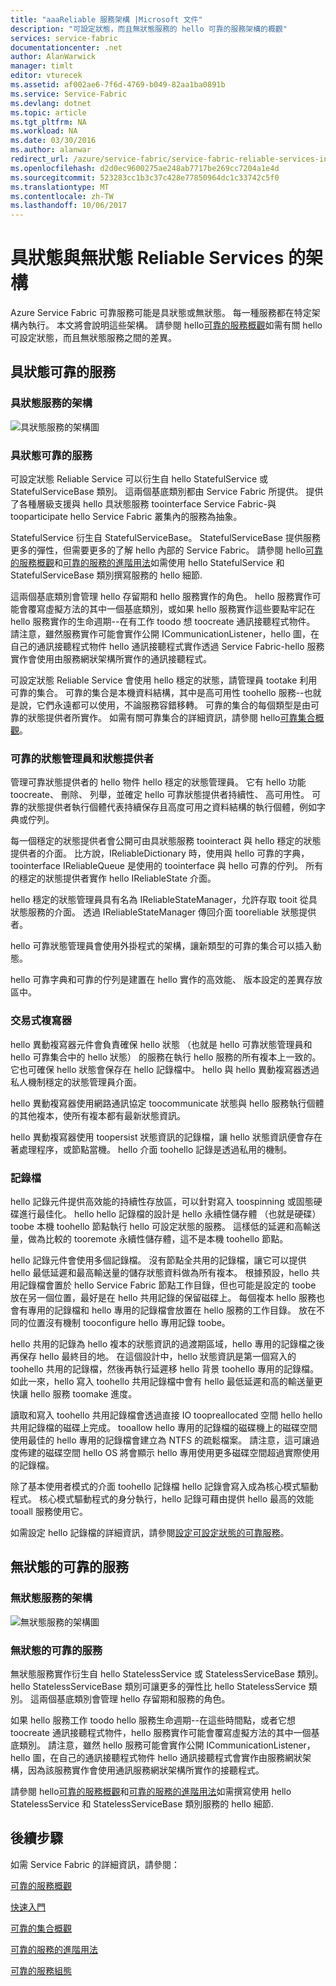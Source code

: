 ```yaml
---
title: "aaaReliable 服務架構 |Microsoft 文件"
description: "可設定狀態，而且無狀態服務的 hello 可靠的服務架構的概觀"
services: service-fabric
documentationcenter: .net
author: AlanWarwick
manager: timlt
editor: vturecek
ms.assetid: af002ae6-7f6d-4769-b049-82aa1ba0891b
ms.service: Service-Fabric
ms.devlang: dotnet
ms.topic: article
ms.tgt_pltfrm: NA
ms.workload: NA
ms.date: 03/30/2016
ms.author: alanwar
redirect_url: /azure/service-fabric/service-fabric-reliable-services-introduction
ms.openlocfilehash: d2d0ec9600275ae248ab7717be269cc7204a1e4d
ms.sourcegitcommit: 523283cc1b3c37c428e77850964dc1c33742c5f0
ms.translationtype: MT
ms.contentlocale: zh-TW
ms.lasthandoff: 10/06/2017
---
```

# <a name="architecture-for-stateful-and-stateless-reliable-services"></a>具狀態與無狀態 Reliable Services 的架構
Azure Service Fabric 可靠服務可能是具狀態或無狀態。 每一種服務都在特定架構內執行。 本文將會說明這些架構。
請參閱 hello[可靠的服務概觀](service-fabric-reliable-services-introduction.md)如需有關 hello 可設定狀態，而且無狀態服務之間的差異。

## <a name="stateful-reliable-services"></a>具狀態可靠的服務
### <a name="architecture-of-a-stateful-service"></a>具狀態服務的架構
![具狀態服務的架構圖](./media/service-fabric-reliable-services-platform-architecture/reliable-stateful-service-architecture.png)

### <a name="stateful-reliable-service"></a>具狀態可靠的服務
可設定狀態 Reliable Service 可以衍生自 hello StatefulService 或 StatefulServiceBase 類別。 這兩個基底類別都由 Service Fabric 所提供。 提供了各種層級支援與 hello 具狀態服務 toointerface Service Fabric-與 tooparticipate hello Service Fabric 叢集內的服務為抽象。

StatefulService 衍生自 StatefulServiceBase。 StatefulServiceBase 提供服務更多的彈性，但需要更多的了解 hello 內部的 Service Fabric。
請參閱 hello[可靠的服務概觀](service-fabric-reliable-services-introduction.md)和[可靠的服務的進階用法](service-fabric-reliable-services-advanced-usage.md)如需使用 hello StatefulService 和 StatefulServiceBase 類別撰寫服務的 hello 細節.

這兩個基底類別會管理 hello 存留期和 hello 服務實作的角色。 hello 服務實作可能會覆寫虛擬方法的其中一個基底類別，或如果 hello 服務實作這些要點牢記在 hello 服務實作的生命週期--在有工作 toodo 想 toocreate 通訊接聽程式物件。 請注意，雖然服務實作可能會實作公開 ICommunicationListener，hello 圖，在自己的通訊接聽程式物件 hello 通訊接聽程式實作透過 Service Fabric-hello 服務實作會使用由服務網狀架構所實作的通訊接聽程式。

可設定狀態 Reliable Service 會使用 hello 穩定的狀態，請管理員 tootake 利用可靠的集合。 可靠的集合是本機資料結構，其中是高可用性 toohello 服務--也就是說，它們永遠都可以使用，不論服務容錯移轉。 可靠的集合的每個類型是由可靠的狀態提供者所實作。
如需有關可靠集合的詳細資訊，請參閱 hello[可靠集合概觀](service-fabric-reliable-services-reliable-collections.md)。

### <a name="reliable-state-manager-and-state-providers"></a>可靠的狀態管理員和狀態提供者
管理可靠狀態提供者的 hello 物件 hello 穩定的狀態管理員。 它有 hello 功能 toocreate、 刪除、 列舉，並確定 hello 可靠狀態提供者持續性、 高可用性。 可靠的狀態提供者執行個體代表持續保存且高度可用之資料結構的執行個體，例如字典或佇列。

每一個穩定的狀態提供者會公開可由具狀態服務 toointeract 與 hello 穩定的狀態提供者的介面。 比方說，IReliableDictionary 時，使用與 hello 可靠的字典，toointerface IReliableQueue 是使用的 toointerface 與 hello 可靠的佇列。 所有的穩定的狀態提供者實作 hello IReliableState 介面。

hello 穩定的狀態管理員具有名為 IReliableStateManager，允許存取 tooit 從具狀態服務的介面。 透過 IReliableStateManager 傳回介面 tooreliable 狀態提供者。

hello 可靠狀態管理員會使用外掛程式的架構，讓新類型的可靠的集合可以插入動態。

hello 可靠字典和可靠的佇列是建置在 hello 實作的高效能、 版本設定的差異存放區中。

### <a name="transactional-replicator"></a>交易式複寫器
hello 異動複寫器元件會負責確保 hello 狀態 （也就是 hello 可靠狀態管理員和 hello 可靠集合中的 hello 狀態） 的服務在執行 hello 服務的所有複本上一致的。 它也可確保 hello 狀態會保存在 hello 記錄檔中。 hello 與 hello 異動複寫器透過私人機制穩定的狀態管理員介面。

hello 異動複寫器使用網路通訊協定 toocommunicate 狀態與 hello 服務執行個體的其他複本，使所有複本都有最新狀態資訊。

hello 異動複寫器使用 toopersist 狀態資訊的記錄檔，讓 hello 狀態資訊便會存在著處理程序，或節點當機。 hello 介面 toohello 記錄是透過私用的機制。

### <a name="log"></a>記錄檔
hello 記錄元件提供高效能的持續性存放區，可以針對寫入 toospinning 或固態硬碟進行最佳化。  hello hello 記錄檔的設計是 hello 永續性儲存體 （也就是硬碟） toobe 本機 toohello 節點執行 hello 可設定狀態的服務。 這樣低的延遲和高輸送量，做為比較的 tooremote 永續性儲存體，這不是本機 toohello 節點。

hello 記錄元件會使用多個記錄檔。 沒有節點全共用的記錄檔，讓它可以提供 hello 最低延遲和最高輸送量的儲存狀態資料做為所有複本。 根據預設，hello 共用記錄檔會置於 hello Service Fabric 節點工作目錄，但也可能是設定的 toobe 放在另一個位置，最好是在 hello 共用記錄的保留磁碟上。 每個複本 hello 服務也會有專用的記錄檔和 hello 專用的記錄檔會放置在 hello 服務的工作目錄。 放在不同的位置沒有機制 tooconfigure hello 專用記錄 toobe。

hello 共用的記錄為 hello 複本的狀態資訊的過渡期區域，hello 專用的記錄檔之後再保存 hello 最終目的地。 在這個設計中，hello 狀態資訊是第一個寫入的 toohello 共用的記錄檔，然後再執行延遲移 hello 背景 toohello 專用的記錄檔。 如此一來，hello 寫入 toohello 共用記錄檔中會有 hello 最低延遲和高的輸送量更快讓 hello 服務 toomake 進度。

讀取和寫入 toohello 共用記錄檔會透過直接 IO toopreallocated 空間 hello hello 共用記錄檔的磁碟上完成。 tooallow hello 專用的記錄檔的磁碟機上的磁碟空間使用最佳的 hello 專用的記錄檔會建立為 NTFS 的疏鬆檔案。 請注意，這可讓過度佈建的磁碟空間 hello OS 將會顯示 hello 專用使用更多磁碟空間超過實際使用的記錄檔。

除了基本使用者模式的介面 toohello 記錄檔 hello 記錄會寫入成為核心模式驅動程式。 核心模式驅動程式的身分執行，hello 記錄可藉由提供 hello 最高的效能 tooall 服務使用它。

如需設定 hello 記錄檔的詳細資訊，請參閱[設定可設定狀態的可靠服務](service-fabric-reliable-services-configuration.md)。

## <a name="stateless-reliable-service"></a>無狀態的可靠的服務
### <a name="architecture-of-a-stateless-service"></a>無狀態服務的架構
![無狀態服務的架構圖](./media/service-fabric-reliable-services-platform-architecture/reliable-stateless-service-architecture.png)

### <a name="stateless-reliable-service"></a>無狀態的可靠的服務
無狀態服務實作衍生自 hello StatelessService 或 StatelessServiceBase 類別。 hello StatelessServiceBase 類別可讓更多的彈性比 hello StatelessService 類別。
這兩個基底類別會管理 hello 存留期和服務的角色。

如果 hello 服務工作 toodo hello 服務生命週期--在這些時間點，或者它想 toocreate 通訊接聽程式物件，hello 服務實作可能會覆寫虛擬方法的其中一個基底類別。 請注意，雖然 hello 服務可能會實作公開 ICommunicationListener，hello 圖，在自己的通訊接聽程式物件 hello 通訊接聽程式會實作由服務網狀架構，因為該服務實作會使用通訊服務網狀架構所實作的接聽程式。

請參閱 hello[可靠的服務概觀](service-fabric-reliable-services-introduction.md)和[可靠的服務的進階用法](service-fabric-reliable-services-advanced-usage.md)如需撰寫使用 hello StatelessService 和 StatelessServiceBase 類別服務的 hello 細節.

<!--Every topic should have next steps and links toohello next logical set of content tookeep hello customer engaged-->
## <a name="next-steps"></a>後續步驟
如需 Service Fabric 的詳細資訊，請參閱：

[可靠的服務概觀](service-fabric-reliable-services-introduction.md)

[快速入門](service-fabric-reliable-services-quick-start.md)

[可靠的集合概觀](service-fabric-reliable-services-reliable-collections.md)

[可靠的服務的進階用法](service-fabric-reliable-services-advanced-usage.md)

[可靠的服務組態](service-fabric-reliable-services-configuration.md)  

